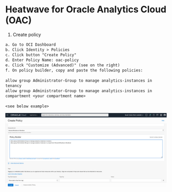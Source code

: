 # Heatwave for Oracle Analytics Cloud (OAC)
1. Create policy
```
a. Go to OCI Dashboard
b. Click Identity > Policies
c. Click button "Create Policy"
d. Enter Policy Name: oac-policy
e. Click "Customize (Advanced)" (see on the right)
f. On policy builder, copy and paste the following policies:

allow group Administrator-Group to manage analytics-instances in tenancy
allow group Administrator-Group to manage analytics-instances in compartment <your compartment name>

<see below example>
```
![Image of picture1](https://github.com/tripplea-sg/MySQL_Heatwave_Workshop/blob/main/Lab-7/Screenshot%202021-02-18%20at%208.34.32%20PM.png)

